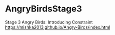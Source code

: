 # AngryBirdsStage3
Stage 3 Angry Birds: Introducing Constraint
https://mishka2013.github.io/Angry-Birds/index.html
